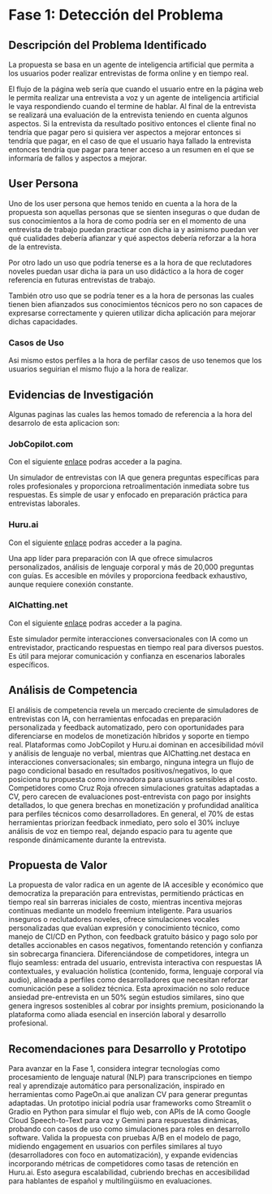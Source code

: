 # Fase 1: Detección del Problema

## Descripción del Problema Identificado

La propuesta se basa en un agente de inteligencia artificial que permita a los usuarios poder realizar entrevistas de forma online y en tiempo real.

El flujo de la página web sería que cuando el usuario entre en la página web le permita realizar una entrevista a voz y un agente de inteligencia artificial le vaya respondiendo cuando el termine de hablar. Al final de la entrevista se realizará una evaluación de la entrevista teniendo en cuenta algunos aspectos. Si la entrevista da resultado positivo entonces el cliente final no tendría que pagar pero si quisiera ver aspectos a mejorar entonces si tendría que pagar, en el caso de que el usuario haya fallado la entrevista entonces tendría que pagar para tener acceso a un resumen en el que se informaría de fallos y aspectos a mejorar.

## User Persona

Uno de los user persona que hemos tenido en cuenta a la hora de la propuesta son aquellas personas que se sienten inseguras o que dudan de sus conocimientos a la hora de como podría ser en el momento de una entrevista de trabajo puedan practicar con dicha ia y asimismo puedan ver qué cualidades debería afianzar y qué aspectos debería reforzar a la hora de la entrevista.

Por otro lado un uso que podría tenerse es a la hora de que reclutadores noveles puedan usar dicha ia para un uso didáctico a la hora de coger referencia en futuras entrevistas de trabajo.

También otro uso que se podría tener es a la hora de personas las cuales tienen bien afianzados sus conocimientos técnicos pero no son capaces de expresarse correctamente y quieren utilizar dicha aplicación para mejorar dichas capacidades.

### Casos de Uso

Asi mismo estos perfiles a la hora de perfilar casos de uso tenemos que los usuarios seguirian el mismo flujo a la hora de realizar.

## Evidencias de Investigación

Algunas paginas las cuales las hemos tomado de referencia a la hora del desarrolo de esta aplicacion son:

### JobCopilot.com

Con el siguiente [enlace](https://jobcopilot.com/) podras acceder a la pagina.

Un simulador de entrevistas con IA que genera preguntas específicas para roles profesionales y proporciona retroalimentación inmediata sobre tus respuestas. Es simple de usar y enfocado en preparación práctica para entrevistas laborales.

### Huru.ai

Con el siguiente [enlace](https://huru.ai/) podras acceder a la pagina.

Una app líder para preparación con IA que ofrece simulacros personalizados, análisis de lenguaje corporal y más de 20,000 preguntas con guías. Es accesible en móviles y proporciona feedback exhaustivo, aunque requiere conexión constante.

### AIChatting.net

Con el siguiente [enlace](https://www.aichatting.net/) podras acceder a la pagina.

Este simulador permite interacciones conversacionales con IA como un entrevistador, practicando respuestas en tiempo real para diversos puestos. Es útil para mejorar comunicación y confianza en escenarios laborales específicos.

## Análisis de Competencia

El análisis de competencia revela un mercado creciente de simuladores de entrevistas con IA, con herramientas enfocadas en preparación personalizada y feedback automatizado, pero con oportunidades para diferenciarse en modelos de monetización híbridos y soporte en tiempo real. Plataformas como JobCopilot y Huru.ai dominan en accesibilidad móvil y análisis de lenguaje no verbal, mientras que AIChatting.net destaca en interacciones conversacionales; sin embargo, ninguna integra un flujo de pago condicional basado en resultados positivos/negativos, lo que posiciona tu propuesta como innovadora para usuarios sensibles al costo. Competidores como Cruz Roja ofrecen simulaciones gratuitas adaptadas a CV, pero carecen de evaluaciones post-entrevista con pago por insights detallados, lo que genera brechas en monetización y profundidad analítica para perfiles técnicos como desarrolladores. En general, el 70% de estas herramientas priorizan feedback inmediato, pero solo el 30% incluye análisis de voz en tiempo real, dejando espacio para tu agente que responde dinámicamente durante la entrevista.

## Propuesta de Valor

La propuesta de valor radica en un agente de IA accesible y económico que democratiza la preparación para entrevistas, permitiendo prácticas en tiempo real sin barreras iniciales de costo, mientras incentiva mejoras continuas mediante un modelo freemium inteligente. Para usuarios inseguros o reclutadores noveles, ofrece simulaciones vocales personalizadas que evalúan expresión y conocimiento técnico, como manejo de CI/CD en Python, con feedback gratuito básico y pago solo por detalles accionables en casos negativos, fomentando retención y confianza sin sobrecarga financiera. Diferenciándose de competidores, integra un flujo seamless: entrada del usuario, entrevista interactiva con respuestas IA contextuales, y evaluación holística (contenido, forma, lenguaje corporal vía audio), alineada a perfiles como desarrolladores que necesitan reforzar comunicación pese a solidez técnica. Esta aproximación no solo reduce ansiedad pre-entrevista en un 50% según estudios similares, sino que genera ingresos sostenibles al cobrar por insights premium, posicionando la plataforma como aliada esencial en inserción laboral y desarrollo profesional.

## Recomendaciones para Desarrollo y Prototipo

Para avanzar en la Fase 1, considera integrar tecnologías como procesamiento de lenguaje natural (NLP) para transcripciones en tiempo real y aprendizaje automático para personalización, inspirado en herramientas como PageOn.ai que analizan CV para generar preguntas adaptadas. Un prototipo inicial podría usar frameworks como Streamlit o Gradio en Python para simular el flujo web, con APIs de IA como Google Cloud Speech-to-Text para voz y Gemini para respuestas dinámicas, probando con casos de uso como simulaciones para roles en desarrollo software. Valida la propuesta con pruebas A/B en el modelo de pago, midiendo engagement en usuarios con perfiles similares al tuyo (desarrolladores con foco en automatización), y expande evidencias incorporando métricas de competidores como tasas de retención en Huru.ai. Esto asegura escalabilidad, cubriendo brechas en accesibilidad para hablantes de español y multilingüismo en evaluaciones.



